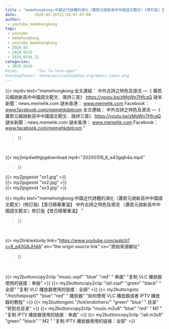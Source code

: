 ```yaml
---
title : "memehongkong:中國近代詩體的演化〈蕭若元說新高中中國語文範文〉(修訂版)【昔日精華重溫】 中外古詩之特色及源流 〈蕭若元說新高中中國語文範文〉修訂版【昔日精華重溫】 "
date:        2020-03-16T21:58:07-07:00
author:
 - youtube_memehongkong
tags:
 - youtube
 - memehongkong
 - youtube_memehongkong
 - 2020_03
 - 2020_0316
 - 2020_0316_21
categories:
 - 2020_0316
#icon:        "fas fa-lock-open"
#resImgTeaser: teaserpics/wikipedia.org/emacs-jokes.png
---
```


{{< mydiv text="memehongkong:全文連結： 中外古詩之特色及源流 —《 蕭若元細說新高中中國語文範文．唐詩三首》 https://youtu.be/zMgWn7HfcaQ  謎米新聞：news.memehk.com 謎米香港： www.memehk.com Facebook：www.facebook.com/memehkdotcom 全文連結： 中外古詩之特色及源流 —《 蕭若元細說新高中中國語文範文．唐詩三首》 https://youtu.be/zMgWn7HfcaQ  謎米新聞：news.memehk.com 謎米香港： www.memehk.com Facebook：www.facebook.com/memehkdotcom "
>}}
<br>


{{< my2mp4withjpgdownload mp4="20200316_8_e43gajh4a.mp4"
>}}

{{< my2jpgexist "xx1.jpg" >}}<br>
{{< my2jpgexist "xx2.jpg" >}}<br>
{{< my2jpgexist "xx3.jpg" >}}<br>



{{< mydiv text="memehongkong:中國近代詩體的演化〈蕭若元說新高中中國語文範文〉(修訂版)【昔日精華重溫】 中外古詩之特色及源流 〈蕭若元說新高中中國語文範文〉修訂版【昔日精華重溫】 "
>}}
<br>

{{< my2linktextonly link="https://www.youtube.com/watch?v=8_e43GAJH4A"
en="the origin source link" cn="原始來源網址"
>}}


<br>

{{< my2buttoncopy2clip "music.xspf"        "blue"   "red"    " 单曲"  "复制 VLC 播放器使用的链接：单曲" >}} {{< my2buttoncopy2clip "/all.xspf"         "green"  "black"  " 全部"  "复制 VLC 播放器使用的链接：全部" >}} {{< my2buttongoto      "/hot/helpxspf/"    "blue"   "red"    " 播放器" "如何使用 VLC 播放器或者 IPTV 播放器的教程" >}} {{< my2buttongoto      "/hot/endothers/"   "green"  "blue"   " 目录"   "转到总目录" >}} {{< my2buttoncopy2clip "music.m3u8"        "blue"   "red"    " M1 "    "复制 IPTV 播放器使用的链接：单曲" >}} {{< my2buttoncopy2clip "/all.m3u8"         "green"  "black"  " M2 "    "复制 IPTV 播放器使用的链接：全部" >}} 
